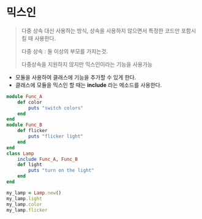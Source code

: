 # 믹스인

>   다중 상속 대신 사용하는 방식, 상속을 사용하지 않으면서 특정한 코드만 포함시킬 때 사용한다.
>
>   다중 상속 : 둘 이상의 부모를 가지는것.
>
>   다중상속을 지원하지 않지만 믹스인이라는 기능을 사용가능

-   모듈을 사용하여 클래스에 기능을 추가할 수 있게 한다.
-   클래스에 모듈을 믹스인 할 때는 **include** 라는 메소드를 사용한다.

```ruby
module Func_A
	def color
		puts "switch colors"
	end
end
module Func_B
	def flicker
		puts "flicker light"
	end
end
class Lamp
	include Func_A, Func_B
	def light
		puts "turn on the light"
	end
end

my_lamp = Lamp.new()
my_lamp.light
my_lamp.color
my_lamp.flicker
```

